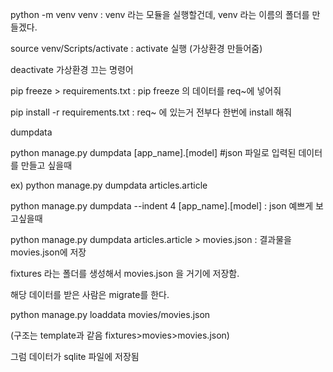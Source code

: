 python -m venv venv : venv 라는 모듈을 실행할건데, venv 라는 이름의 폴더를 만들겠다.

source venv/Scripts/activate : activate 실행 (가상환경 만들어줌)

deactivate 가상환경 끄는 명령어



pip freeze > requirements.txt : pip freeze 의 데이터를 req~에 넣어줘

pip  install -r requirements.txt : req~ 에 있는거 전부다 한번에 install 해줘



dumpdata

python manage.py dumpdata [app_name].[model] #json 파일로 입력된 데이터를 만들고 싶을때

ex) python manage.py dumpdata articles.article

python manage.py dumpdata --indent 4 [app_name].[model] : json 예쁘게 보고싶을때

python manage.py dumpdata articles.article > movies.json : 결과물을 movies.json에 저장

fixtures 라는 폴더를 생성해서 movies.json 을 거기에 저장함.



해당 데이터를 받은 사람은 migrate를 한다.

python manage.py loaddata movies/movies.json

(구조는 template과 같음 fixtures>movies>movies.json)

그럼 데이터가 sqlite 파일에 저장됨